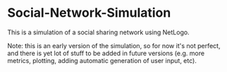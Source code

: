 # Social-Network-Simulation
This is a simulation of a social sharing network using NetLogo.

Note: this is an early version of the simulation, so for now it's not perfect, and there is yet lot of stuff to be added in future versions (e.g. more metrics, plotting, adding automatic generation of user input, etc).
